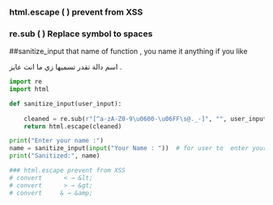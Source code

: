 ### html.escape ( )   prevent from XSS
### re.sub ( )      Replace symbol  to spaces 
##sanitize_input that name of function , you name it anything if you like 
 
   اسم دالة تقدر تسميها زي ما انت عايز .

```python
import re
import html

def sanitize_input(user_input):
   
    cleaned = re.sub(r"[^a-zA-Z0-9\u0600-\u06FF\s@._-]", "", user_input)     # Replace symbol  to spaces 
    return html.escape(cleaned)

print("Enter your name :")
name = sanitize_input(input("Your Name : "))  # for user to  enter your name 
print("Sanitized:", name)

### html.escape prevent from XSS 
# convert      < → &lt;   
# convert      > → &gt;
# convert     & → &amp;
